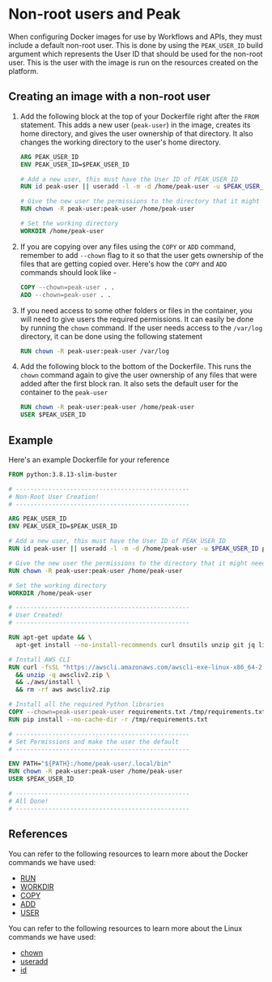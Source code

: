 # Non-root users and Peak
When configuring Docker images for use by Workflows and APIs, they must include a default non-root user.
This is done by using the `PEAK_USER_ID` build argument which represents the User ID that should be used for the non-root user. This is the user with the image is run on the resources created on the platform.

## Creating an image with a non-root user
1. Add the following block at the top of your Dockerfile right after the `FROM` statement. This adds a new user (`peak-user`) in the image, creates its home directory, and gives the user ownership of that directory. It also changes the working directory to the user's home directory.
   ```Dockerfile
   ARG PEAK_USER_ID
   ENV PEAK_USER_ID=$PEAK_USER_ID

   # Add a new user, this must have the User ID of PEAK_USER_ID
   RUN id peak-user || useradd -l -m -d /home/peak-user -u $PEAK_USER_ID peak-user

   # Give the new user the permissions to the directory that it might need
   RUN chown -R peak-user:peak-user /home/peak-user

   # Set the working directory
   WORKDIR /home/peak-user
   ```
2. If you are copying over any files using the `COPY` or `ADD` command, remember to add `--chown` flag to it so that the user gets ownership of the files that are getting copied over. Here's how the `COPY` and `ADD` commands should look like -
   ```Dockerfile
   COPY --chown=peak-user . .
   ADD --chown=peak-user . .
   ```
3. If you need access to some other folders or files in the container, you will need to give users the required permissions. It can easily be done by running the `chown` command. If the user needs access to the `/var/log` directory, it can be done using the following statement
   ```Dockerfile
   RUN chown -R peak-user:peak-user /var/log
   ```
4. Add the following block to the bottom of the Dockerfile. This runs the `chown` command again to give the user ownership of any files that were added after the first block ran. It also sets the default user for the container to the `peak-user`
   ```Dockerfile
   RUN chown -R peak-user:peak-user /home/peak-user
   USER $PEAK_USER_ID
   ```

## Example
Here's an example Dockerfile for your reference
```Dockerfile
FROM python:3.8.13-slim-buster

# ------------------------------------------------
# Non-Root User Creation!
# ------------------------------------------------

ARG PEAK_USER_ID
ENV PEAK_USER_ID=$PEAK_USER_ID

# Add a new user, this must have the User ID of PEAK_USER_ID
RUN id peak-user || useradd -l -m -d /home/peak-user -u $PEAK_USER_ID peak-user

# Give the new user the permissions to the directory that it might need
RUN chown -R peak-user:peak-user /home/peak-user

# Set the working directory
WORKDIR /home/peak-user

# ------------------------------------------------
# User Created!
# ------------------------------------------------

RUN apt-get update && \
  apt-get install --no-install-recommends curl dnsutils unzip git jq libpq-dev python-dev build-essential -y 

# Install AWS CLI
RUN curl -fsSL "https://awscli.amazonaws.com/awscli-exe-linux-x86_64-2.2.5.zip" -o "awscliv2.zip" \
  && unzip -q awscliv2.zip \
  && ./aws/install \
  && rm -rf aws awscliv2.zip

# Install all the required Python libraries
COPY --chown=peak-user:peak-user requirements.txt /tmp/requirements.txt
RUN pip install --no-cache-dir -r /tmp/requirements.txt

# ------------------------------------------------
# Set Permissions and make the user the default
# ------------------------------------------------

ENV PATH="${PATH}:/home/peak-user/.local/bin"
RUN chown -R peak-user:peak-user /home/peak-user
USER $PEAK_USER_ID

# ------------------------------------------------
# All Done!
# ------------------------------------------------
```

## References
You can refer to the following resources to learn more about the Docker commands we have used:
- [RUN](https://docs.docker.com/engine/reference/builder/#run)
- [WORKDIR](https://docs.docker.com/engine/reference/builder/#workdir)
- [COPY](https://docs.docker.com/engine/reference/builder/#copy)
- [ADD](https://docs.docker.com/engine/reference/builder/#add)
- [USER](https://docs.docker.com/engine/reference/builder/#user)

You can refer to the following resources to learn more about the Linux commands we have used:
- [chown](https://linux.die.net/man/1/chown)
- [useradd](https://man7.org/linux/man-pages/man8/useradd.8.html)
- [id](https://man7.org/linux/man-pages/man1/id.1.html)
